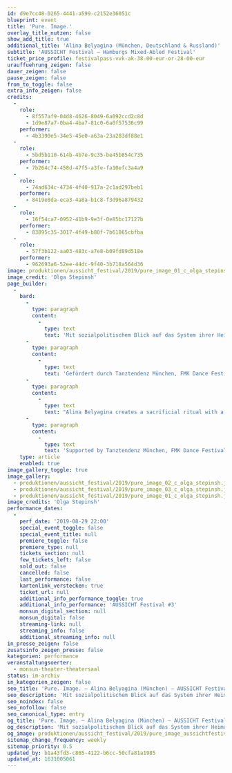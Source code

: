 ```yaml
---
id: d9e7cc48-0265-4441-a599-c2152e36051c
blueprint: event
title: 'Pure. Image.'
overlay_title_nutzen: false
show_add_title: true
additional_title: 'Alina Belyagina (München, Deutschland & Russland)'
subtitle: 'AUSSICHT Festival – Hamburgs Mixed-Abled Festival'
ticket_price_profile: festivalpass-vvk-ak-38-00-eur-or-28-00-eur
urauffuehrung_zeigen: false
dauer_zeigen: false
pause_zeigen: false
from_to_toggle: false
extra_info_zeigen: false
credits:
  -
    role:
      - 8f557af9-04d8-4626-8049-6a092ccd2c8d
      - 1d9e87a7-0ba4-4ba7-81c0-6a0f57536c99
    performer:
      - 4b3390e5-34e5-45e0-a63a-23a283df88e1
  -
    role:
      - 5bd5b110-614b-4b7e-9c35-be45b854c735
    performer:
      - 7b264c74-458d-47f5-a3fe-fa10efc3a4a9
  -
    role:
      - 74ad634c-4734-4f40-917a-2c1ad297beb1
    performer:
      - 8419e8da-eca3-4a8a-b1c8-f3d96a879432
  -
    role:
      - 16f54ca7-0952-41b9-9e3f-0e85bc17127b
    performer:
      - 83895c35-3017-4f49-b80f-7b61865cbfba
  -
    role:
      - 57f3b122-aa03-483c-a7e8-b09fd89d518e
    performer:
      - 962693a6-52ee-44dc-9f40-3b718a564d36
image: produktionen/aussicht_festival/2019/pure_image_01_c_olga_stepinsh.jpg
image_credit: 'Olga Stepinsh'
page_builder:
  -
    bard:
      -
        type: paragraph
        content:
          -
            type: text
            text: 'Mit sozialpolitischem Blick auf das System ihrer Heimat Russland und dessen Opfer kreiert Alina Belyagina ein Opferritual. Ihr Tanz-Solo basiert auf Körperreaktionen von Opfern und deren nervösen Ticks und Fixierung.'
      -
        type: paragraph
        content:
          -
            type: text
            text: 'Gefördert durch Tanztendenz München, FMK Dance Festival Laos, CCZiL Moscow.'
      -
        type: paragraph
        content:
          -
            type: text
            text: "Alina Belyagina creates a sacrificial ritual with a socio-political view of the system of her native Russia and its victims. Her dance-solo is based on body reactions of victims and their nervous tics and fixation.\_"
      -
        type: paragraph
        content:
          -
            type: text
            text: 'Supported by Tanztendenz München, FMK Dance Festival Laos, CCZiL Moscow.'
    type: article
    enabled: true
image_gallery_toggle: true
image_gallery:
  - produktionen/aussicht_festival/2019/pure_image_02_c_olga_stepinsh.jpg
  - produktionen/aussicht_festival/2019/pure_image_03_c_olga_stepinsh.jpg
  - produktionen/aussicht_festival/2019/pure_image_01_c_olga_stepinsh.jpg
image_credits: 'Olga Stepinsh'
performance_dates:
  -
    perf_date: '2019-08-29 22:00'
    special_event_toggle: false
    special_event_title: null
    premiere_toggle: false
    premiere_type: null
    tickets_section: null
    few_tickets_left: false
    sold_out: false
    cancelled: false
    last_performance: false
    kartenlink_verstecken: true
    ticket_url: null
    additional_info_performance_toggle: true
    additional_info_performance: 'AUSSICHT Festival #3'
    monsun_digital_section: null
    monsun_digital: false
    streaming-link: null
    streaming_info: false
    additional_streaming_info: null
in_presse_zeigen: false
zusatsinfo_zeigen_presse: false
kategorien: performance
veranstaltungsoerter:
  - monsun-theater-theatersaal
status: im-archiv
in_kategorien_zeigen: false
seo_title: 'Pure. Image. – Alina Belyagina (München) – AUSSICHT Festival #3'
seo_description: 'Mit sozialpolitischem Blick auf das System ihrer Heimat Russland und dessen Opfer kreiert Alina Belyagina in ihrem Solo-Tanz ein Opferritual.'
seo_noindex: false
seo_nofollow: false
seo_canonical_type: entry
og_title: 'Pure. Image. – Alina Belyagina (München) – AUSSICHT Festival #3'
og_description: 'Mit sozialpolitischem Blick auf das System ihrer Heimat Russland und dessen Opfer kreiert Alina Belyagina in ihrem Solo-Tanz ein Opferritual.'
og_image: produktionen/aussicht_festival/2019/pure_image_aussichtfestival_social_media_image.jpg
sitemap_change_frequency: weekly
sitemap_priority: 0.5
updated_by: b1a43fd3-c865-4122-b6cc-50cfa81a1985
updated_at: 1631005061
---
```

